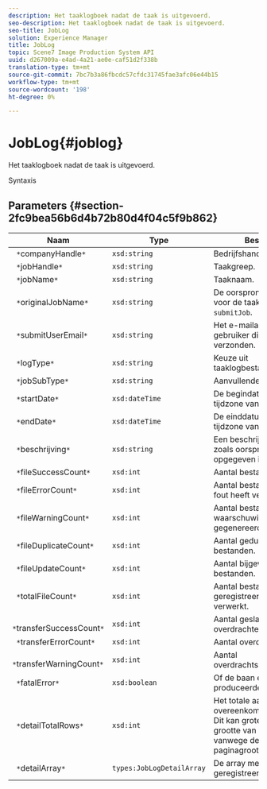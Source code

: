 ```yaml
---
description: Het taaklogboek nadat de taak is uitgevoerd.
seo-description: Het taaklogboek nadat de taak is uitgevoerd.
seo-title: JobLog
solution: Experience Manager
title: JobLog
topic: Scene7 Image Production System API
uuid: d267009a-e4ad-4a21-ae0e-caf51d2f338b
translation-type: tm+mt
source-git-commit: 7bc7b3a86fbcdc57cfdc31745fae3afc06e44b15
workflow-type: tm+mt
source-wordcount: '198'
ht-degree: 0%

---
```



# JobLog{#joblog}

Het taaklogboek nadat de taak is uitgevoerd.

Syntaxis

## Parameters {#section-2fc9bea56b6d4b72b80d4f04c5f9b862}

| Naam | Type | Beschrijving |
|---|---|---|
| ` *`companyHandle`*` | `xsd:string` | Bedrijfshandgreep. |
| ` *`jobHandle`*` | `xsd:string` | Taakgreep. |
| ` *`jobName`*` | `xsd:string` | Taaknaam. |
| ` *`originalJobName`*` | `xsd:string` | De oorspronkelijke naam die voor de taak is ingediend met `submitJob`. |
| ` *`submitUserEmail`*` | `xsd:string` | Het e-mailadres van de gebruiker die de taak heeft verzonden. |
| ` *`logType`*` | `xsd:string` | Keuze uit taaklogbestandstypen. |
| ` *`jobSubType`*` | `xsd:string` | Aanvullende taakgegevens. |
| ` *`startDate`*` | `xsd:dateTime` | De begindatum, tijd en tijdzone van de taak. |
| ` *`endDate`*` | `xsd:dateTime` | De einddatum, tijd en tijdzone van de taak. |
| ` *`beschrijving`*` | `xsd:string` | Een beschrijving van de taak zoals oorspronkelijk opgegeven in `submitJob`. |
| ` *`fileSuccessCount`*` | `xsd:int` | Aantal bestanden verwerkt. |
| ` *`fileErrorCount`*` | `xsd:int` | Aantal bestanden dat een fout heeft veroorzaakt. |
| ` *`fileWarningCount`*` | `xsd:int` | Aantal bestanden dat een waarschuwing heeft gegenereerd. |
| ` *`fileDuplicateCount`*` | `xsd:int` | Aantal gedupliceerde bestanden. |
| ` *`fileUpdateCount`*` | `xsd:int` | Aantal bijgewerkte bestanden. |
| ` *`totalFileCount`*` | `xsd:int` | Aantal bestanden dat door de geregistreerde taak is verwerkt. |
| ` *`transferSuccessCount`*` | `xsd:int` | Aantal geslaagde overdrachten. |
| ` *`transferErrorCount`*` | `xsd:int` | Aantal overdrachtsfouten. |
| ` *`transferWarningCount`*` | `xsd:int` | Aantal overdrachtswaarschuwingen. |
| ` *`fatalError`*` | `xsd:boolean` | Of de baan een fatale fout produceerde. |
| ` *`detailTotalRows`*` | `xsd:int` | Het totale aantal rijen dat overeenkomt met de query. Dit kan groter zijn dan de grootte van `detailArray` vanwege de limieten van de paginagrootte. |
| ` *`detailArray`*` | `types:JobLogDetailArray` | De array met details over de geregistreerde taak. |

